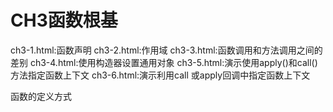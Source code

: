# CH3函数根基
ch3-1.html:函数声明
ch3-2.html:作用域
ch3-3.html:函数调用和方法调用之间的差别
ch3-4.html:使用构造器设置通用对象
ch3-5.html:演示使用apply()和call()方法指定函数上下文
ch3-6.html:演示利用call 或apply回调中指定函数上下文

函数的定义方式



